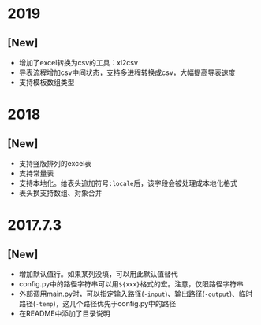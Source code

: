 # 2019
## [New]
+ 增加了excel转换为csv的工具：xl2csv
+ 导表流程增加csv中间状态，支持多进程转换成csv，大幅提高导表速度
+ 支持模板数组类型

# 2018
## [New]
+ 支持竖版排列的excel表
+ 支持常量表
+ 支持本地化。给表头追加符号`:locale`后，该字段会被处理成本地化格式
+ 表头换支持数组、对象合并

# 2017.7.3
## [New]
+ 增加默认值行。如果某列没填，可以用此默认值替代
+ config.py中的路径字符串可以用`${xxx}`格式的宏。注意，仅限路径字符串
+ 外部调用main.py时，可以指定输入路径(`-input`)、输出路径(`-output`)、临时路径(`-temp`)，这几个路径优先于config.py中的路径
+ 在README中添加了目录说明
